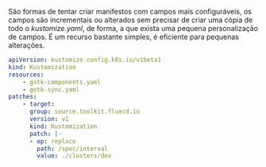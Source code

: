 São formas de tentar criar manifestos com campos mais configuráveis, os campos são incrementais ou alterados sem precisar de criar uma cópia de todo o *kustomize.yaml*, de forma, a que exista uma pequena personalização de campos. É um recurso bastante simples, é eficiente para pequenas alterações.

```yaml
apiVersion: kustomize.config.k8s.io/v1beta1
kind: Kustomization
resources:
	- gotk-components.yaml
	- gotk-sync.yaml
patches:
	- target:
	  group: source.toolkit.fluxcd.io
	  version: v1
	  kind: Kustomization
	  patch: |-
	  - op: replace
	    path: /spec/interval
	    value: ./clusters/dev 
```

